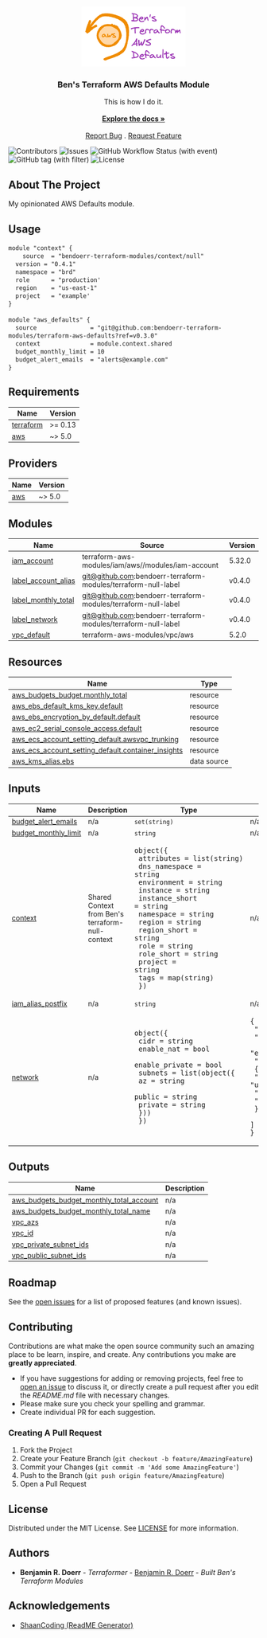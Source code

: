 <br/>
<p align="center">
  <a href="https://github.com/bendoerr-terraform-modules/terraform-aws-defaults">
    <picture>
      <source media="(prefers-color-scheme: dark)" srcset="docs/logo-dark.png">
      <img src="docs/logo-light.png" alt="Logo">
    </picture>
  </a>

<h3 align="center">Ben's Terraform AWS Defaults Module</h3>

  <p align="center">
    This is how I do it.
    <br/>
    <br/>
    <a href="https://github.com/bendoerr-terraform-modules/terraform-aws-defaults"><strong>Explore the docs »</strong></a>
    <br/>
    <br/>
    <a href="https://github.com/bendoerr-terraform-modules/terraform-aws-defaults/issues">Report Bug</a>
    .
    <a href="https://github.com/bendoerr-terraform-modules/terraform-aws-defaults/issues">Request Feature</a>
  </p>
</p>

![Contributors](https://img.shields.io/github/contributors/bendoerr-terraform-modules/terraform-aws-defaults?color=dark-green) ![Issues](https://img.shields.io/github/issues/bendoerr-terraform-modules/terraform-aws-defaults) ![GitHub Workflow Status (with event)](https://img.shields.io/github/actions/workflow/status/bendoerr-terraform-modules/terraform-aws-defaults/test.yml)
![GitHub tag (with filter)](https://img.shields.io/github/v/tag/bendoerr-terraform-modules/terraform-aws-defaults?filter=v*)
![License](https://img.shields.io/github/license/bendoerr-terraform-modules/terraform-aws-defaults)

## About The Project

My opinionated AWS Defaults module.

## Usage

```
module "context" {
    source  = "bendoerr-terraform-modules/context/null"
  version = "0.4.1"
  namespace = "brd"
  role      = "production'
  region    = "us-east-1"
  project   = "example'
}

module "aws_defaults" {
  source               = "git@github.com:bendoerr-terraform-modules/terraform-aws-defaults?ref=v0.3.0"
  context              = module.context.shared
  budget_monthly_limit = 10
  budget_alert_emails  = "alerts@example.com"
}
```

<!-- BEGIN_TF_DOCS -->
## Requirements

| Name | Version |
|------|---------|
| <a name="requirement_terraform"></a> [terraform](#requirement\_terraform) | >= 0.13 |
| <a name="requirement_aws"></a> [aws](#requirement\_aws) | ~> 5.0 |

## Providers

| Name | Version |
|------|---------|
| <a name="provider_aws"></a> [aws](#provider\_aws) | ~> 5.0 |

## Modules

| Name | Source | Version |
|------|--------|---------|
| <a name="module_iam_account"></a> [iam\_account](#module\_iam\_account) | terraform-aws-modules/iam/aws//modules/iam-account | 5.32.0 |
| <a name="module_label_account_alias"></a> [label\_account\_alias](#module\_label\_account\_alias) | git@github.com:bendoerr-terraform-modules/terraform-null-label | v0.4.0 |
| <a name="module_label_monthly_total"></a> [label\_monthly\_total](#module\_label\_monthly\_total) | git@github.com:bendoerr-terraform-modules/terraform-null-label | v0.4.0 |
| <a name="module_label_network"></a> [label\_network](#module\_label\_network) | git@github.com:bendoerr-terraform-modules/terraform-null-label | v0.4.0 |
| <a name="module_vpc_default"></a> [vpc\_default](#module\_vpc\_default) | terraform-aws-modules/vpc/aws | 5.2.0 |

## Resources

| Name | Type |
|------|------|
| [aws_budgets_budget.monthly_total](https://registry.terraform.io/providers/hashicorp/aws/latest/docs/resources/budgets_budget) | resource |
| [aws_ebs_default_kms_key.default](https://registry.terraform.io/providers/hashicorp/aws/latest/docs/resources/ebs_default_kms_key) | resource |
| [aws_ebs_encryption_by_default.default](https://registry.terraform.io/providers/hashicorp/aws/latest/docs/resources/ebs_encryption_by_default) | resource |
| [aws_ec2_serial_console_access.default](https://registry.terraform.io/providers/hashicorp/aws/latest/docs/resources/ec2_serial_console_access) | resource |
| [aws_ecs_account_setting_default.awsvpc_trunking](https://registry.terraform.io/providers/hashicorp/aws/latest/docs/resources/ecs_account_setting_default) | resource |
| [aws_ecs_account_setting_default.container_insights](https://registry.terraform.io/providers/hashicorp/aws/latest/docs/resources/ecs_account_setting_default) | resource |
| [aws_kms_alias.ebs](https://registry.terraform.io/providers/hashicorp/aws/latest/docs/data-sources/kms_alias) | data source |

## Inputs

| Name | Description | Type | Default | Required |
|------|-------------|------|---------|:--------:|
| <a name="input_budget_alert_emails"></a> [budget\_alert\_emails](#input\_budget\_alert\_emails) | n/a | `set(string)` | n/a | yes |
| <a name="input_budget_monthly_limit"></a> [budget\_monthly\_limit](#input\_budget\_monthly\_limit) | n/a | `string` | n/a | yes |
| <a name="input_context"></a> [context](#input\_context) | Shared Context from Ben's terraform-null-context | <pre>object({<br>    attributes     = list(string)<br>    dns_namespace  = string<br>    environment    = string<br>    instance       = string<br>    instance_short = string<br>    namespace      = string<br>    region         = string<br>    region_short   = string<br>    role           = string<br>    role_short     = string<br>    project        = string<br>    tags           = map(string)<br>  })</pre> | n/a | yes |
| <a name="input_iam_alias_postfix"></a> [iam\_alias\_postfix](#input\_iam\_alias\_postfix) | n/a | `string` | n/a | yes |
| <a name="input_network"></a> [network](#input\_network) | n/a | <pre>object({<br>    cidr           = string<br>    enable_nat     = bool<br>    enable_private = bool<br>    subnets        = list(object({<br>      az      = string<br>      public  = string<br>      private = string<br>    }))<br>  })</pre> | <pre>{<br>  "cidr": "0.0.0.0/0",<br>  "enable_nat": false,<br>  "enable_private": false,<br>  "subnets": [<br>    {<br>      "az": "us-east-1a",<br>      "private": "",<br>      "public": "0.0.0.0/0"<br>    }<br>  ]<br>}</pre> | no |

## Outputs

| Name | Description |
|------|-------------|
| <a name="output_aws_budgets_budget_monthly_total_account"></a> [aws\_budgets\_budget\_monthly\_total\_account](#output\_aws\_budgets\_budget\_monthly\_total\_account) | n/a |
| <a name="output_aws_budgets_budget_monthly_total_name"></a> [aws\_budgets\_budget\_monthly\_total\_name](#output\_aws\_budgets\_budget\_monthly\_total\_name) | n/a |
| <a name="output_vpc_azs"></a> [vpc\_azs](#output\_vpc\_azs) | n/a |
| <a name="output_vpc_id"></a> [vpc\_id](#output\_vpc\_id) | n/a |
| <a name="output_vpc_private_subnet_ids"></a> [vpc\_private\_subnet\_ids](#output\_vpc\_private\_subnet\_ids) | n/a |
| <a name="output_vpc_public_subnet_ids"></a> [vpc\_public\_subnet\_ids](#output\_vpc\_public\_subnet\_ids) | n/a |
<!-- END_TF_DOCS -->

## Roadmap

See the [open issues](https://github.com/bendoerr-terraform-modules/terraform-aws-defaults/issues) for a list of proposed features (and known issues).

## Contributing

Contributions are what make the open source community such an amazing place to be learn, inspire, and create. Any contributions you make are **greatly appreciated**.
* If you have suggestions for adding or removing projects, feel free to [open an issue](https://github.com/bendoerr-terraform-modules/terraform-aws-defaults/issues/new) to discuss it, or directly create a pull request after you edit the *README.md* file with necessary changes.
* Please make sure you check your spelling and grammar.
* Create individual PR for each suggestion.

### Creating A Pull Request

1. Fork the Project
2. Create your Feature Branch (`git checkout -b feature/AmazingFeature`)
3. Commit your Changes (`git commit -m 'Add some AmazingFeature'`)
4. Push to the Branch (`git push origin feature/AmazingFeature`)
5. Open a Pull Request

## License

Distributed under the MIT License. See [LICENSE](https://github.com/bendoerr-terraform-modules/terraform-aws-defaults/blob/main/LICENSE.txt) for more information.

## Authors

* **Benjamin R. Doerr** - *Terraformer* - [Benjamin R. Doerr](https://github.com/bendoerr/) - *Built Ben's Terraform Modules*

## Acknowledgements

* [ShaanCoding (ReadME Generator)](https://github.com/ShaanCoding/ReadME-Generator)
